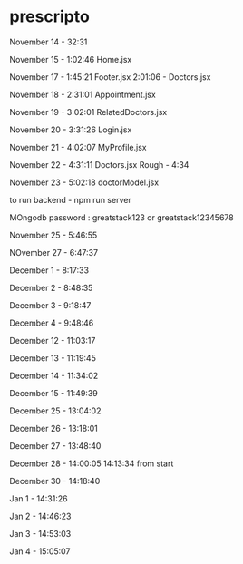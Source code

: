 # prescripto

November 14 - 32:31

November 15 - 1:02:46 Home.jsx

November 17 - 1:45:21 Footer.jsx  2:01:06 - Doctors.jsx

November 18 - 2:31:01 Appointment.jsx

November 19 - 3:02:01 RelatedDoctors.jsx

November 20 - 3:31:26 Login.jsx 

November 21 - 4:02:07 MyProfile.jsx

November 22 - 4:31:11 Doctors.jsx Rough - 4:34

November 23 - 5:02:18 doctorModel.jsx

to run backend - npm run server

MOngodb password : greatstack123 or greatstack12345678 

November 25 - 5:46:55

NOvember 27 - 6:47:37

December 1 - 8:17:33 

December 2 - 8:48:35

December 3 - 9:18:47

December 4 - 9:48:46

December 12 - 11:03:17

December 13 - 11:19:45 

December 14 - 11:34:02

December 15 - 11:49:39

December 25 - 13:04:02

December 26 - 13:18:01 

December 27 - 13:48:40

December 28 - 14:00:05   14:13:34 from start

December 30 - 14:18:40 

Jan 1 - 14:31:26

Jan 2 - 14:46:23 

Jan 3 - 14:53:03

Jan 4 - 15:05:07  
